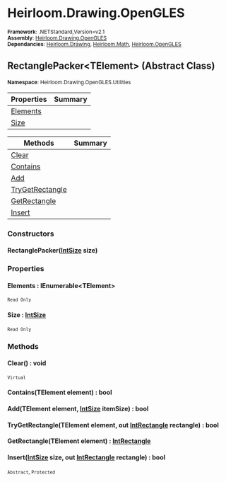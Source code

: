 # Heirloom.Drawing.OpenGLES

<small>**Framework**: .NETStandard,Version=v2.1</small>  
<small>**Assembly**: [Heirloom.Drawing.OpenGLES](../Heirloom.Drawing.OpenGLES/Heirloom.Drawing.OpenGLES.md)</small>  
<small>**Dependancies**: [Heirloom.Drawing](../Heirloom.Drawing/Heirloom.Drawing.md), [Heirloom.Math](../Heirloom.Math/Heirloom.Math.md), [Heirloom.OpenGLES](../Heirloom.OpenGLES/Heirloom.OpenGLES.md)</small>  

## RectanglePacker\<TElement> (Abstract Class)
<small>**Namespace**: Heirloom.Drawing.OpenGLES.Utilities</sub></small>  

| Properties               | Summary |
|--------------------------|---------|
| [Elements](#ELE97486ED1) |         |
| [Size](#SIZ9C9392F9)     |         |

| Methods                         | Summary |
|---------------------------------|---------|
| [Clear](#CLE4538C554)           |         |
| [Contains](#CONDA66F8F2)        |         |
| [Add](#ADD23C591B2)             |         |
| [TryGetRectangle](#TRY1EA416E4) |         |
| [GetRectangle](#GETF916A676)    |         |
| [Insert](#INSFD6B51FA)          |         |

### Constructors

#### RectanglePacker([IntSize](../Heirloom.Math/Heirloom.Math.IntSize.md) size)

### Properties

#### <a name="ELE97486ED1"></a>Elements : IEnumerable\<TElement>

<small>`Read Only`</small>

#### <a name="SIZ9C9392F9"></a>Size : [IntSize](../Heirloom.Math/Heirloom.Math.IntSize.md)

<small>`Read Only`</small>

### Methods

#### <a name="CLE4538C554"></a>Clear() : void
<small>`Virtual`</small>

#### <a name="CONDA66F8F2"></a>Contains(TElement element) : bool


#### <a name="ADD23C591B2"></a>Add(TElement element, [IntSize](../Heirloom.Math/Heirloom.Math.IntSize.md) itemSize) : bool


#### <a name="TRY1EA416E4"></a>TryGetRectangle(TElement element, out [IntRectangle](../Heirloom.Math/Heirloom.Math.IntRectangle.md) rectangle) : bool


#### <a name="GETF916A676"></a>GetRectangle(TElement element) : [IntRectangle](../Heirloom.Math/Heirloom.Math.IntRectangle.md)


#### <a name="INSFD6B51FA"></a>Insert([IntSize](../Heirloom.Math/Heirloom.Math.IntSize.md) size, out [IntRectangle](../Heirloom.Math/Heirloom.Math.IntRectangle.md) rectangle) : bool
<small>`Abstract`, `Protected`</small>


